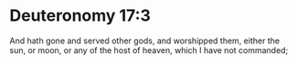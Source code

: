 # Deuteronomy 17:3

And hath gone and served other gods, and worshipped them, either the sun, or moon, or any of the host of heaven, which I have not commanded;